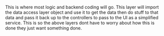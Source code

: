 This is where most logic and backend coding will go. This layer will import the data access layer object and use it to get the data then do stuff to that data and pass it back up to the controllers to pass to the UI as a simplified service. This is so the above layers dont have to worry about how this is done they just want something done.